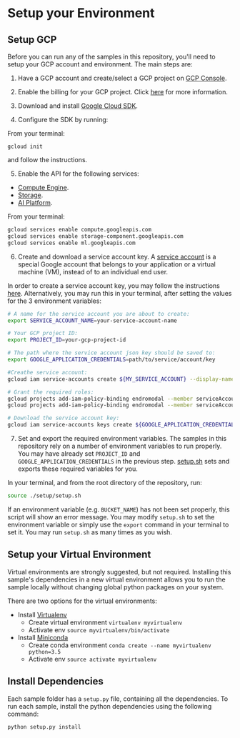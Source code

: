 # Setup your Environment

## Setup GCP

Before you can run any of the samples in this repository, you'll need to setup your GCP account and environment.
The main steps are:

1. Have a GCP account and create/select a GCP project on [GCP Console](https://console.cloud.google.com).

2. Enable the billing for your GCP project. Click [here](https://cloud.google.com/billing/docs/how-to/modify-project) for more information.

3. Download and install [Google Cloud SDK](https://cloud.google.com/sdk/docs/).

4. Configure the SDK by running:

From your terminal:

   ```shell
   gcloud init
   ```
   
   and follow the instructions.

5. Enable the API for the following services:

  * [Compute Engine](https://pantheon.corp.google.com/compute).
  * [Storage](https://pantheon.corp.google.com/storage).
  * [AI Platform](https://pantheon.corp.google.com/mlengine).

From your terminal:

```bash
gcloud services enable compute.googleapis.com
gcloud services enable storage-component.googleapis.com
gcloud services enable ml.googleapis.com
```

6. Create and download a service account key.
A [service account](https://cloud.google.com/iam/docs/service-accounts) is a special Google account that belongs to your application or a virtual machine (VM), instead of to an individual end user.

In order to create a service account key, you may follow the instructions [here](https://cloud.google.com/iam/docs/creating-managing-service-account-keys#iam-service-account-keys-create-gcloud).
Alternatively, you may run this in your terminal, after setting the values for the 3 environment variables:


```bash
# A name for the service account you are about to create:
export SERVICE_ACCOUNT_NAME=your-service-account-name

# Your GCP project ID:
export PROJECT_ID=your-gcp-project-id

# The path where the service account json key should be saved to:
export GOOGLE_APPLICATION_CREDENTIALS=path/to/service/account/key

#Creathe service account:
gcloud iam service-accounts create ${MY_SERVICE_ACCOUNT} --display-name="Service Account for ai-platform-samples repo"

# Grant the required roles:
gcloud projects add-iam-policy-binding endromodal --member serviceAccount:${SERVICE_ACCOUNT_NAME}@${PROJECT_ID}.iam.gserviceaccount.com --role roles/ml.developer
gcloud projects add-iam-policy-binding endromodal --member serviceAccount:${SERVICE_ACCOUNT_NAME}@${PROJECT_ID}.iam.gserviceaccount.com --role roles/storage.objectAdmin

# Download the service account key:
gcloud iam service-accounts keys create ${GOOGLE_APPLICATION_CREDENTIALS} --iam-account ${SERVICE_ACCOUNT_NAME}@${PROJECT_ID}.iam.gserviceaccount.com
```

7. Set and export the required environment variables. The samples in this repository rely on a 
number of environment variables to run properly. You may have already set `PROJECT_ID` and `GOOGLE_APPLICATION_CREDENTIALS`
in the previous step. [setup.sh](./setup.sh) sets and exports these required variables for you.

In your terminal, and from the root directory of the repository, run:

```bash
source ./setup/setup.sh
```

If an environment variable (e.g. `BUCKET_NAME`) has not been set properly, this script will show an error message. 
You may modify `setup.sh` to set the environment variable or simply use the `export` command in your terminal to set it.
You may run `setup.sh` as many times as you wish.

  
## Setup your Virtual Environment

Virtual environments are strongly suggested, but not required. Installing this
sample's dependencies in a new virtual environment allows you to run the sample
locally without changing global python packages on your system.

There are two options for the virtual environments:

*   Install [Virtualenv](https://virtualenv.pypa.io/en/stable/) 
    *   Create virtual environment `virtualenv myvirtualenv`
    *   Activate env `source myvirtualenv/bin/activate`
*   Install [Miniconda](https://conda.io/miniconda.html)
    *   Create conda environment `conda create --name myvirtualenv python=3.5`
    *   Activate env `source activate myvirtualenv`
    

## Install Dependencies

Each sample folder has a `setup.py` file, containing all the dependencies.
To run each sample, install the python dependencies using the following command:
 
 ```bash
python setup.py install
 ```
 
